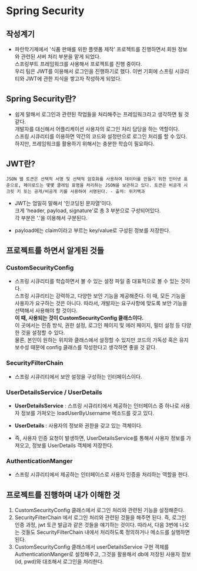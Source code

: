 # Spring Security

## 작성계기
* 파란학기제에서 '식품 판매를 위한 플랫폼 제작' 프로젝트를 진행하면서 회원 정보와 관련된 서버 처리 부분을 맡게 되었다.   
스프링부트 프레임워크를 사용해서 프로젝트를 진행 중이다.   
우리 팀은 JWT를 이용해서 로그인을 진행하기로 했다. 이번 기회에 스프링 시큐리티와 JWT에 관한 지식을 쌓고자 작성하게 되었다.

## Spring Security란?
- 쉽게 말해서 로그인과 관련된 작업들을 처리해주는 프레임워크라고 생각하면 될 것 같다.   
개발자를 대신해서 어플리케이션 사용자의 로그인 처리 담당을 하는 역할이다.   
스프링 시큐리티를 이용하면 약간의 코드와 설정만으로 로그인 처리를 할 수 있다.  
하지만, 프레임워크를 활용하기 위해서는 충분한 학습이 필요하다.

## JWT란?
```
JSON 웹 토큰은 선택적 서명 및 선택적 암호화를 사용하여 데이터를 만들기 위한 인터넷 표준으로, 페이로드는 몇몇 클레임 표명을 처리하는 JSON을 보관하고 있다. 토큰은 비공개 시크릿 키 또는 공개/비공개 키를 사용하여 서명된다. - 출처: 위키백과
```
- JWT는 엄밀히 말해서 '인코딩된 문자열'이다.   
크게 'header, payload, signature'로 총 3 부분으로 구성되어있다.   
각 부분은 '.'을 이용해서 구분된다.

- payload에는 claim이라고 부르는 key/value로 구성된 정보를 저장한다.

## 프로젝트를 하면서 알게된 것들

### CustomSecurityConfig
* 스프링 시큐리티를 학습하면서 볼 수 있는 설정 파일 중 대표적으로 볼 수 있는 것이다.   
스프링 시큐리티는 강력하고, 다양한 보안 기능을 제공해준다. 이 때, 모든 기능을 사용자가 요구하는 것은 아니다. 따라서, 개발자는 요구사항에 맞도록 보안 기능을 선택해서 사용해야 할 것이다.   
<b> 이 때, 사용되는 것이 CustomSecurityConfig 클래스이다.</b>  
이 곳에서는 인증 방식, 권한 설정, 로그인 페이지 및 에러 페이지, 필터 설정 등 다양한 것을 설정할 수 있다.   
물론, 본인이 원하는 위치와 클래스에서 설정할 수 있지만 코드의 가독성 혹은 유지보수성 때문에 config 클래스를 작성한다고 생각하면 좋을 것 같다.

### SecurityFilterChain
* 스프링 시큐리티에서 보안 설정을 구성하는 인터페이스이다.

### UserDetailsService / UserDetails
* <b>UserDetailsService</b> : 스프링 시큐리티에서 제공하는 인터페이스 중 하나로 사용자 정보를 가져오는 loadUserByUsername 메소드를 갖고 있다.

* <b>UserDetails</b> : 사용자의 정보와 권한을 갖고 있는 객체이다.

* 즉, 사용자 인증 요청이 발생하면, UserDetailsService를 통해서 사용자 정보를 가져오고, 정보를 UserDetails 객체에 저장한다.

### AuthenticationManger
* 스프링 시큐리티에서 제공하는 인터페이스로 사용자 인증을 처리하는 역할을 한다.

## 프로젝트를 진행하며 내가 이해한 것
1. CustomSecurityConfig 클래스에서 로그인 처리와 관련된 기능을 설정해준다.
2. SecurityFilterChain 에서 로그인 처리와 관련된 것들을 해주면 된다. 즉, 로그인 인증 과정, jwt 토큰 발급과 같은 것들을 얘기하는 것이다. 따라서, 다음 3번에 나오는 것들도 SecurityFilterChain 내에서 처리하도록 정의하거나 메소드를 실행하면 된다.
3. CustomSecurityConfig 클래스에서 userDetailsService 구현 객체를 AuthenticationManger로 설정해주고, 그것을 활용해서 db에 저장된 사용자 정보 (id, pwd)와 대조해서 로그인을 처리한다.